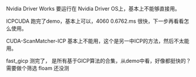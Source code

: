 Nvidia Driver Works 要运行在 Nvidia Driver OS上，基本上不能够直接用。

ICPCUDA 跑完了demo，基本上可以，4060     0.6762.ms 很快，下一步再看看怎么使用。

CUDA-ScanMatcher-ICP 基本上不能用，这个是另一中ICP的方法，然后不太能用。

fast_gicp 测完了， 是所有基于GICP算法的合集，从demo中看，好像都挺快的？需要做个筛选
floam 还没测

